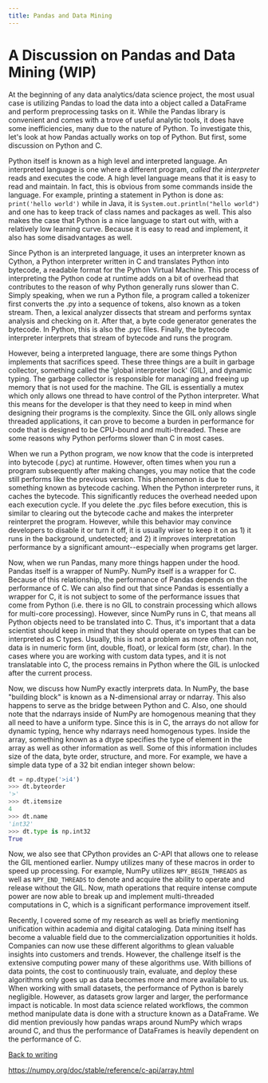 ```yaml
---
title: Pandas and Data Mining
---
```


# A Discussion on Pandas and Data Mining (WIP)

At the beginning of any data analytics/data science project, the most usual case is utilizing Pandas to load the data into a object called a DataFrame and perform preprocessing tasks on it. While the Pandas library is convenient and comes with a trove of useful analytic tools, it does have some inefficiencies, many due to the nature of Python. To investigate this, let's look at how Pandas actually works on top of Python. But first, some discussion on Python and C.

Python itself is known as a high level and interpreted language. An interpreted language is one where a different program, _called the interpreter_ reads and executes the code. A high level language means that it is easy to read and maintain. In fact, this is obvious from some commands inside the language. For example, printing a statement in Python is done as:
`print('hello world')` while in Java, it is `System.out.println("hello world")` and one has to keep track of class names and packages as well. This also makes the case that Python is a nice language to start out with, with a relatively low learning curve. Because it is easy to read and implement, it also has some disadvantages as well.

Since Python is an interpreted language, it uses an interpreter known as Cython, a Python interpreter written in C and translates Python into bytecode, a readable format for the Python Virtual Machine. This process of interpreting the Python code at runtime adds on a bit of overhead that contributes to the reason of why Python generally runs slower than C. Simply speaking, when we run a Python file, a program called a tokenizer first converts the .py into a sequence of tokens, also known as a token stream. Then, a lexical analyzer dissects that stream and performs syntax analysis and checking on it. After that, a byte code generator generates the bytecode. In Python, this is also the .pyc files. Finally, the bytecode interpreter interprets that stream of bytecode and runs the program.

However, being a interpreted language, there are some things Python implements that sacrifices speed. These three things are a built in garbage collector, something called the 'global interpreter lock' (GIL), and dynamic typing. The garbage collector is responsible for managing and freeing up memory that is not used for the machine. The GIL is essentially a mutex which only allows one thread to have control of the Python interpreter. What this means for the developer is that they need to keep in mind when designing their programs is the complexity. Since the GIL only allows single threaded applications, it can prove to become a burden in performance for code that is designed to be CPU-bound and multi-threaded. These are some reasons why Python performs slower than C in most cases.

When we run a Python program, we now know that the code is interpreted into bytecode (.pyc) at runtime. However, often times when you run a program subsequently after making changes, you may notice that the code still performs like the previous version. This phenomenon is due to something known as bytecode caching. When the Python interpreter runs, it caches the bytecode. This significantly reduces the overhead needed upon each execution cycle. If you delete the .pyc files before execution, this is similar to clearing out the bytecode cache and makes the interpreter reinterpret the program. However, while this behavior may convince developers to disable it or turn it off, it is usually wiser to keep it on as 1) it runs in the background, undetected; and 2) it improves interpretation performance by a significant amount--especially when programs get larger.

Now, when we run Pandas, many more things happen under the hood. Pandas itself is a wrapper of NumPy. NumPy itself is a wrapper for C. Because of this relationship, the performance of Pandas depends on the performance of C. We can also find out that since Pandas is essentially a wrapper for C, it is not subject to some of the performance issues that come from Python (i.e. there is no GIL to constrain processing which allows for multi-core processing). However, since NumPy runs in C, that means all Python objects need to be translated into C. Thus, it's important that a data scientist should keep in mind that they should operate on types that can be interpreted as C types. Usually, this is not a problem as more often than not, data is in numeric form (int, double, float), or lexical form (str, char). In the cases where you are working with custom data types, and it is not translatable into C, the process remains in Python where the GIL is unlocked after the current process.

Now, we discuss how NumPy exactly interprets data. In NumPy, the base "building block" is known as a N-dimensional array or ndarray. This also happens to serve as the bridge between Python and C. Also, one should note that the ndarrays inside of NumPy are homogenous meaning that they all need to have a uniform type. Since this is in C, the arrays do not allow for dynamic typing, hence why ndarrays need homogenous types. Inside the array, something known as a dtype specifies the type of element in the array as well as other information as well. Some of this information includes size of the data, byte order, structure, and more. For example, we have a simple data type of a 32 bit endian integer shown below:

```py
dt = np.dtype('>i4')
>>> dt.byteorder
'>'
>>> dt.itemsize
4
>>> dt.name
'int32'
>>> dt.type is np.int32
True
```

Now, we also see that CPython provides an C-API that allows one to release the GIL mentioned earlier. Numpy utilizes many of these macros in order to speed up processing. For example, NumPy utilizes `NPY_BEGIN_THREADS` as well as `NPY_END_THREADS` to denote and acquire the ability to operate and release without the GIL. Now, math operations that require intense compute power are now able to break up and implement multi-threaded computations in C, which is a significant performance improvement itself.

<Maybe add more things on Pyth>

Recently, I covered some of my research as well as briefly mentioning unification within academia and digital cataloging. Data mining itself has become a valuable field due to the commercialization opportunities it holds. Companies can now use these different algorithms to glean valuable insights into customers and trends. However, the challenge itself is the extensive computing power many of these algorithms use. With billions of data points, the cost to continuously train, evaluate, and deploy these algorithms only goes up as data becomes more and more available to us. When working with small datasets, the performance of Python is barely negligible. However, as datasets grow larger and larger, the performance impact is noticable. In most data science related workflows, the common method manipulate data is done with a structure known as a DataFrame. We did mention previously how pandas wraps around NumPy which wraps around C, and thus the performance of DataFrames is heavily dependent on the performance of C.

[Back to writing](../../blog)

https://numpy.org/doc/stable/reference/c-api/array.html
